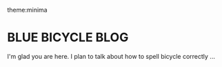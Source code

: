theme:minima

# BLUE BICYCLE BLOG

I'm glad you are here. I plan to talk about how to spell bicycle correctly ...
